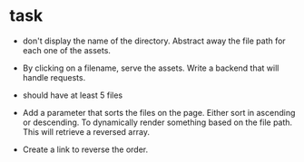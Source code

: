 # task

- don't display the name of the directory. Abstract away the file path for each one of the assets.

- By clicking on a filename, serve the assets. Write a backend that will handle requests. 

- should have at least 5 files

- Add a parameter that sorts the files on the page.  Either sort in ascending or descending.  To dynamically render something based on the file path. This will retrieve a reversed array.

- Create a link to reverse the order.